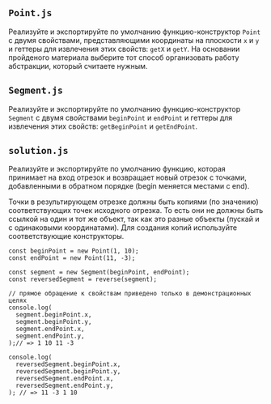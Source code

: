 ## `Point.js`

Реализуйте и экспортируйте по умолчанию функцию-конструктор `Point` с двумя свойствами, представляющими координаты на плоскости `x` и `y` и геттеры для извлечения этих свойств: `getX` и `getY`. На основании пройденого материала выберите тот способ организовать работу абстракции, который считаете нужным.

## `Segment.js`

Реализуйте и экспортируйте по умолчанию функцию-конструктор `Segment` с двумя свойствами `beginPoint` и `endPoint` и геттеры для извлечения этих свойств: `getBeginPoint` и `getEndPoint`.

## `solution.js`
Реализуйте и экспортируйте по умолчанию функцию, которая принимает на вход отрезок и возвращает новый отрезок с точками, добавленными в обратном порядке (begin меняется местами с end).

Точки в результирующем отрезке должны быть копиями (по значению) соответствующих точек исходного отрезка. То есть они не должны быть ссылкой на один и тот же объект, так как это разные объекты (пускай и с одинаковыми координатами). Для создания копий используйте соответствующие конструкторы.

```
const beginPoint = new Point(1, 10);
const endPoint = new Point(11, -3);
 
const segment = new Segment(beginPoint, endPoint);
const reversedSegment = reverse(segment);
 
// прямое обращение к свойствам приведено только в демонстрационных целях
console.log(
  segment.beginPoint.x,
  segment.beginPoint.y,
  segment.endPoint.x,
  segment.endPoint.y,
);// => 1 10 11 -3
 
console.log(
  reversedSegment.beginPoint.x,
  reversedSegment.beginPoint.y,
  reversedSegment.endPoint.x,
  reversedSegment.endPoint.y,
); // => 11 -3 1 10
```